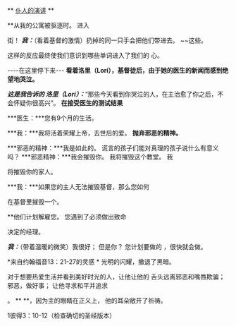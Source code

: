 ** <u>仆人的演讲</u> **

**从我的公寓被驱逐时。 进入

街！
***我：***（看着基督的激情）扔掉的同一只手会把他们带进去。 ~~这些。

这样的反应最终使我们意识到哪些单词进入了我们的
心。

----在这里停下来---
**看着洛里（Lori），基督徒后，由于她的医生的新闻而感到绝望地哭泣。**

***这是我告诉的 洛里（Lori）：***“那些今天看到你哭泣的人，在主治愈了你之后，不会怀疑你很高兴”。
**在接受医生的测试结果**

***医生：***您有9个月的生活。

***我：***我将活着荣耀上帝，去世后的爱。
**抛弃邪恶的精神。**

***邪恶的精神：***我是如此的。 谎言的孩子们能对真理的孩子说什么有意义吗？
***邪恶精神：***我会摧毁你。 我将摧毁这个教堂。 我

将摧毁你的家人。

***我：***如果您的主人无法摧毁基督，那么您如何

在基督里摧毁一个。

**他们计划解雇您。 您遇到了必须做出致命

决定的经理。

***我：***（带着温暖的微笑）我很好； 但是你？ 您计划要做的
，很快就会做。

*来自约翰福音13：21-27的灵感 *
光明的闪耀，撤退了黑暗。

对于想要热爱生活并看到美好时光的人，让他让他的
舌头远离邪恶和嘴唇欺骗； 邪恶，做好事； 让他寻求和平并追求

。 ** <sup> </sup> **，因为主的眼睛在正义上，
他的耳朵敞开了祈祷。

1彼得3：10-12（检查确切的圣经版本）




